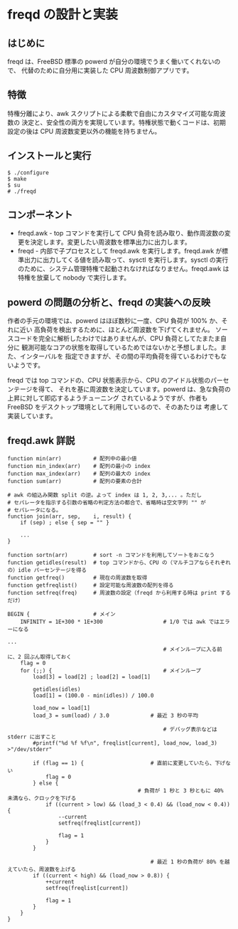 # freqd の設計と実装
## はじめに
freqd は、FreeBSD 標準の powerd が自分の環境でうまく働いてくれないので、
代替のために自分用に実装した CPU 周波数制御アプリです。
## 特徴
特権分離により、awk スクリプトによる柔軟で自由にカスタマイズ可能な周波数の
決定と、安全性の両方を実現しています。特権状態で動くコードは、初期設定の後は
CPU 周波数変更以外の機能を持ちません。
## インストールと実行
    $ ./configure
    $ make
    $ su
    # ./freqd
## コンポーネント
* freqd.awk - top コマンドを実行して CPU 負荷を読み取り、動作周波数の変更を決定します。変更したい周波数を標準出力に出力します。
* freqd - 内部で子プロセスとして freqd.awk を実行します。freqd.awk が標準出力に出力してくる値を読み取って、sysctl を実行します。sysctl の実行のために、システム管理特権で起動されなければなりません。freqd.awk は特権を放棄して nobody で実行します。
## powerd の問題の分析と、freqd の実装への反映
作者の手元の環境では、powerd はほぼ数秒に一度、CPU 負荷が 100% か、それに近い
高負荷を検出するために、ほとんど周波数を下げてくれません。
ソースコードを完全に解析したわけではありませんが、CPU 負荷としてたまたま自分に
観測可能なコアの状態を取得しているためではないかと予想しました。また、インターバルを
指定できますが、その間の平均負荷を得ているわけでもないようです。

freqd では top コマンドの、CPU 状態表示から、CPU のアイドル状態のパーセンテージを得て、
それを基に周波数を決定しています。powerd は、急な負荷の上昇に対して即応するようチューニング
されているようですが、作者も FreeBSD をデスクトップ環境として利用しているので、そのあたりは
考慮して実装しています。
## freqd.awk 詳説
    function min(arr)          # 配列中の最小値
    function min_index(arr)    # 配列の最小の index
    function max_index(arr)    # 配列の最大の index
    function sum(arr)          # 配列の要素の合計
    
    # awk の組込み関数 split の逆。よって index は 1, 2, 3,... 。ただし
    # セパレータを指示する引数の省略の判定方法の都合で、省略時は空文字列 "" が
    # セパレータになる。
    function join(arr, sep,    i, result) {
     	if (sep) ; else { sep = "" }
     
    	...
    }
    
    function sortn(arr)        # sort -n コマンドを利用してソートをおこなう
    function getidles(result)  # top コマンドから、CPU の（マルチコアならそれぞれの）idle パーセンテージを得る
    function getfreq()         # 現在の周波数を取得
    function getfreqlist()     # 設定可能な周波数の配列を得る
    function setfreq(freq)     # 周波数の設定（freqd から利用する時は print するだけ）
    
    BEGIN {                    # メイン
    	INFINITY = 1E+300 * 1E+300                   # 1/0 では awk ではエラーになる
   
    ...
                                                     # メインループに入る前に、2 回ぶん取得しておく
    	flag = 0
    	for (;;) {                                   # メインループ
    		load[3] = load[2] ; load[2] = load[1]
    
    		getidles(idles)
    		load[1] = (100.0 - min(idles)) / 100.0
    
    		load_now = load[1]
    		load_3 = sum(load) / 3.0             # 最近 3 秒の平均
    
                                                     # デバッグ表示などは stderr に出すこと
    		#printf("%d %f %f\n", freqlist[current], load_now, load_3) >"/dev/stderr"
    
    		if (flag == 1) {                     # 直前に変更していたら、下げない
    			flag = 0
    		} else {
    			                             # 負荷が 1 秒と 3 秒ともに 40% 未満なら、クロックを下げる
    			if ((current > low) && (load_3 < 0.4) && (load_now < 0.4)) {
    				--current
    				setfreq(freqlist[current])
    
    				flag = 1
    			}
    		}
    
    		                                     # 最近 1 秒の負荷が 80% を越えていたら、周波数を上げる
    		if ((current < high) && (load_now > 0.8)) {
    			++current
    			setfreq(freqlist[current])
    
    			flag = 1
    		}
    	}
    }
